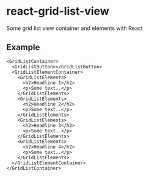 # react-grid-list-view

Some grid list view container and elements with React

## Example

```JS
<GridListContainer>
  <GridListButton></GridListButton>
  <GridListElementContainer>
    <GridListElements>
      <h2>Headline 1</h2>
      <p>Some text..</p>
    </GridListElements>
    <GridListElements>
      <h2>Headline 2</h2>
      <p>Some text..</p>
    </GridListElements>
    <GridListElements>
      <h2>Headline 3</h2>
      <p>Some text..</p>
    </GridListElements>
    <GridListElements>
      <h2>Headline 4</h2>
      <p>Some text..</p>
    </GridListElements>
  </GridListElementContainer>
</GridListContainer>
```